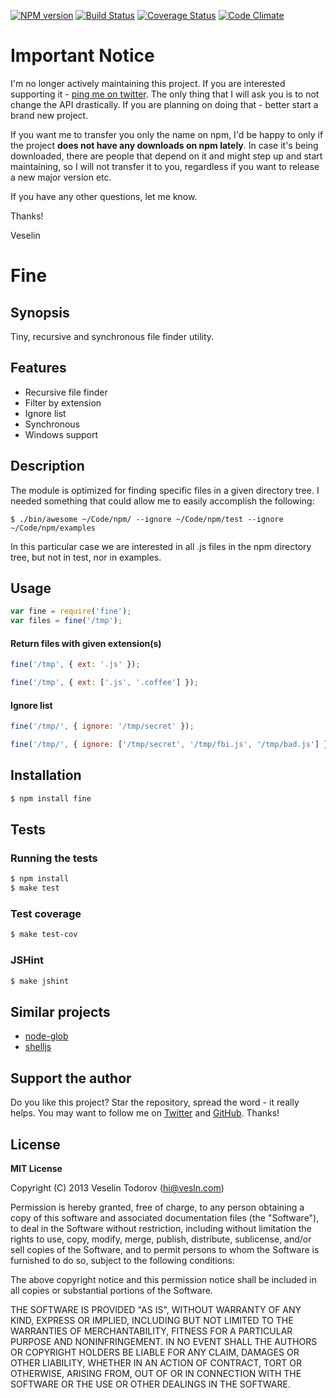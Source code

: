 [![NPM version](https://badge.fury.io/js/fine.png)](http://badge.fury.io/js/fine)
[![Build Status](https://secure.travis-ci.org/vesln/fine.png)](http://travis-ci.org/vesln/fine)
[![Coverage Status](https://coveralls.io/repos/vesln/fine/badge.png?branch=master)](https://coveralls.io/r/vesln/fine?branch=master)
[![Code Climate](https://codeclimate.com/github/vesln/fine.png)](https://codeclimate.com/github/vesln/fine)

# Important Notice

I'm no longer actively maintaining this project. If you are interested supporting it - [ping me on twitter](https://twitter.com/vesln).
The only thing that I will ask you is to not change the API drastically. If you are planning on doing that - better start a brand new project.

If you want me to transfer you only the name on npm, I'd be happy to only if the project **does not have any downloads on npm lately**. In case it's being
downloaded, there are people that depend on it and might step up and start maintaining, so I will not transfer it to you, regardless if you want to release
a new major version etc.

If you have any other questions, let me know.

Thanks!

Veselin

# Fine

## Synopsis

Tiny, recursive and synchronous file finder utility.

## Features

- Recursive file finder
- Filter by extension
- Ignore list
- Synchronous
- Windows support

## Description

The module is optimized for finding specific files in a given directory tree.
I needed something that could allow me to easily accomplish the following:

```
$ ./bin/awesome ~/Code/npm/ --ignore ~/Code/npm/test --ignore ~/Code/npm/examples
```

In this particular case we are interested in all .js files in the npm
directory tree, but not in test, nor in examples.

## Usage

```js
var fine = require('fine');
var files = fine('/tmp');
```

#### Return files with given extension(s)

```js
fine('/tmp', { ext: '.js' });
```

```js
fine('/tmp', { ext: ['.js', '.coffee'] });
```

#### Ignore list

```js
fine('/tmp/', { ignore: '/tmp/secret' });
```

```js
fine('/tmp/', { ignore: ['/tmp/secret', '/tmp/fbi.js', '/tmp/bad.js'] });
```

## Installation

```bash
$ npm install fine
```

## Tests

### Running the tests

```bash
$ npm install
$ make test
```

### Test coverage

```bash
$ make test-cov
```

### JSHint

```bash
$ make jshint
```

## Similar projects

- [node-glob](https://github.com/isaacs/node-glob)
- [shelljs](https://github.com/arturadib/shelljs)

## Support the author

Do you like this project? Star the repository, spread the word - it really helps. You may want to follow
me on [Twitter](https://twitter.com/vesln) and
[GitHub](https://github.com/vesln). Thanks!

## License

**MIT License**

Copyright (C) 2013 Veselin Todorov (hi@vesln.com)

Permission is hereby granted, free of charge, to any person obtaining a copy of this software and associated
documentation files (the "Software"), to deal in the Software without restriction, including without limitation the rights
to use, copy, modify, merge, publish, distribute, sublicense, and/or sell copies of the Software, and to permit
persons to whom the Software is furnished to do so, subject to the following conditions:

The above copyright notice and this permission notice shall be included in all copies or substantial
portions of the Software.

THE SOFTWARE IS PROVIDED "AS IS", WITHOUT WARRANTY OF ANY KIND, EXPRESS OR IMPLIED, INCLUDING BUT NOT LIMITED TO
THE WARRANTIES OF MERCHANTABILITY, FITNESS FOR A PARTICULAR PURPOSE AND NONINFRINGEMENT. IN NO EVENT SHALL THE
AUTHORS OR COPYRIGHT HOLDERS BE LIABLE FOR ANY CLAIM, DAMAGES OR OTHER LIABILITY, WHETHER IN AN ACTION OF CONTRACT,
TORT OR OTHERWISE, ARISING FROM, OUT OF OR IN CONNECTION WITH THE SOFTWARE OR THE USE OR OTHER DEALINGS IN THE SOFTWARE.
